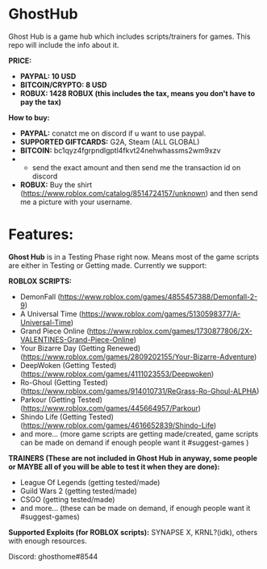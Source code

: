 # GhostHub
Ghost Hub is a game hub which includes scripts/trainers for games. This repo will include the info about it.

**PRICE:**
- **PAYPAL: 10 USD**
- **BITCOIN/CRYPTO: 8 USD**
- **ROBUX: 1428 ROBUX (this includes the tax, means you don't have to pay the tax)**

**How to buy:**
- **PAYPAL:** conatct me on discord if u want to use paypal.
- **SUPPORTED GIFTCARDS:** G2A, Steam (ALL GLOBAL)
- **BITCOIN:** bc1qyz4fgrpndlgptl4fkvt24nehwhassms2wm9xzv 
- - send the exact amount and then send me the transaction id on discord
- **ROBUX:** Buy the shirt (https://www.roblox.com/catalog/8514724157/unknown) and then send me a picture with your username.

# Features:
**Ghost Hub** is in a Testing Phase right now. Means most of the game scripts are either in Testing or Getting made. Currently we support:

**ROBLOX SCRIPTS:**
+ DemonFall (https://www.roblox.com/games/4855457388/Demonfall-2-9)
+ A Universal Time (https://www.roblox.com/games/5130598377/A-Universal-Time)
+ Grand Piece Online (https://www.roblox.com/games/1730877806/2X-VALENTINES-Grand-Piece-Online)
+ Your Bizarre Day (Getting Renewed) (https://www.roblox.com/games/2809202155/Your-Bizarre-Adventure)
+ DeepWoken (Getting Tested) (https://www.roblox.com/games/4111023553/Deepwoken)
+ Ro-Ghoul (Getting Tested) (https://www.roblox.com/games/914010731/ReGrass-Ro-Ghoul-ALPHA)
+ Parkour (Getting Tested) (https://www.roblox.com/games/445664957/Parkour)
+ Shindo Life (Getting Tested) (https://www.roblox.com/games/4616652839/Shindo-Life)
+ and more... (more game scripts are getting made/created, game scripts can be made on demand if enough people want it #suggest-games )

**TRAINERS (These are not included in Ghost Hub in anyway, some people or MAYBE all of you will be able to test it when they are done):**
- League Of Legends (getting tested/made)
- Guild Wars 2 (getting tested/made)
- CSGO (getting tested/made)
- and more... (these can be made on demand, if enough people want it #suggest-games)

**Supported Exploits (for ROBLOX scripts):** SYNAPSE X, KRNL?(idk), others with enough resources.

Discord: ghosthome#8544
